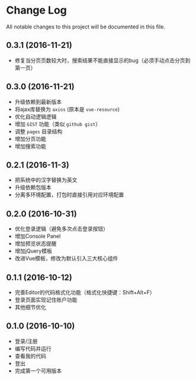 # Change Log
All notable changes to this project will be documented in this file.

## 0.3.1 (2016-11-21)

- 修复当分页页数较大时，搜索结果不能直接显示的bug（必须手动点击分页到第一页）

## 0.3.0 (2016-11-21)

- 升级依赖到最新版本
- 将ajax库替换为 ``axios`` (原本是 ``vue-resource``)
- 优化自动逻辑逻辑
- 增加 ``GIST`` 功能（类似 ``github gist``）
- 调整 ``pages`` 目录结构
- 增加分页功能
- 增加搜索功能

## 0.2.1 (2016-11-3)

- 把系统中的汉字替换为英文
- 升级依赖包版本
- 分离多环境配置，打包时直接引用对应环境配置

## 0.2.0 (2016-10-31)

- 优化登录逻辑（避免多次点击登录按钮）
- 增加Console Panel
- 增加预览状态提醒
- 增加jQuery模板
- 改进Vue模板，修改为默认引入三大核心组件

## 0.1.1 (2016-10-12)

- 完善Editor的代码格式化功能（格式化快捷键：Shift+Alt+F）
- 登录页面实现记住账户功能
- 其他细节优化

## 0.1.0 (2016-10-10)

- 登录/注册
- 编写代码并运行
- 查看我的代码
- 登出
- 完成第一个可用版本

